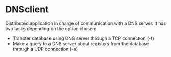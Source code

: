 # DNSclient
Distributed application in charge of communication with a DNS server. 
It has two tasks depending on the option chosen:
 - Transfer database using DNS server through a TCP connection (-f) 
 - Make a query to a DNS server about registers from the database through a UDP connection (-s)